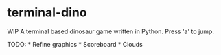 # terminal-dino
WIP
A terminal based dinosaur game written in Python.
Press 'a' to jump.

TODO:
    * Refine graphics
    * Scoreboard
    * Clouds
